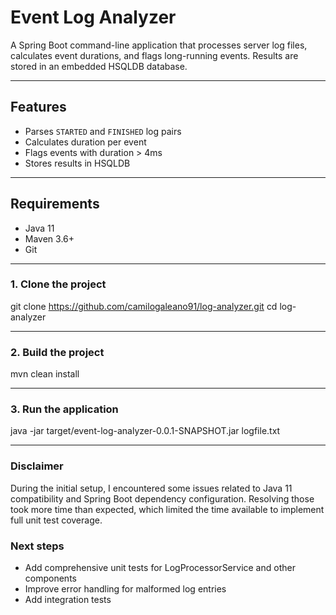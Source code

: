 # Event Log Analyzer

A Spring Boot command-line application that processes server log files, calculates event durations, and flags long-running events. Results are stored in an embedded HSQLDB database.

---

## Features

- Parses `STARTED` and `FINISHED` log pairs
- Calculates duration per event
- Flags events with duration > 4ms
- Stores results in HSQLDB

---

## Requirements

- Java 11
- Maven 3.6+
- Git

---

### 1. Clone the project

git clone https://github.com/camilogaleano91/log-analyzer.git
cd log-analyzer

---
### 2. Build the project

mvn clean install

---

### 3. Run the application

java -jar target/event-log-analyzer-0.0.1-SNAPSHOT.jar logfile.txt

---

### Disclaimer

During the initial setup, I encountered some issues related to Java 11 compatibility and Spring Boot dependency configuration. Resolving those took more time than expected, which limited the time available to implement full unit test coverage.

### Next steps

- Add comprehensive unit tests for LogProcessorService and other components
- Improve error handling for malformed log entries
- Add integration tests
